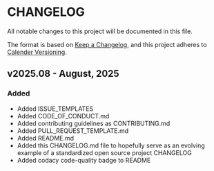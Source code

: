 # CHANGELOG

All notable changes to this project will be documented in this file.

The format is based on [Keep a Changelog](https://keepachangelog.com/en/1.1.0/), and this project adheres to 
[Calender Versioning](https://calver.org/).

## v2025.08 - August, 2025

### Added

- Added ISSUE_TEMPLATES
- Added CODE_OF_CONDUCT.md
- Added contributing guidelines as CONTRIBUTING.md
- Added PULL_REQUEST_TEMPLATE.md
- Added README.md
- Added this CHANGELOG.md file to hopefully serve as an evolving example of a standardized open source project CHANGELOG
- Added codacy code-quality badge to README
